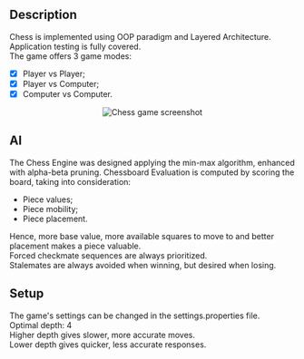 ## Description
Chess is implemented using OOP paradigm and Layered Architecture.\
Application testing is fully covered.\
The game offers 3 game modes:
- [x] Player vs Player;
- [x] Player vs Computer;
- [x] Computer vs Computer.

<p align="center">
  <img src="https://user-images.githubusercontent.com/74305289/105626338-a9358000-5e37-11eb-8e1e-5ba88ec2206c.png" alt="Chess game screenshot"/>
</p>

## AI
The Chess Engine was designed applying the min-max algorithm, enhanced with alpha-beta pruning.
Chessboard Evaluation is computed by scoring the board, taking into consideration:
- Piece values;
- Piece mobility;
- Piece placement.

Hence, more base value, more available squares to move to and better placement makes a piece valuable.\
Forced checkmate sequences are always prioritized.\
Stalemates are always avoided when winning, but desired when losing. 

## Setup
The game's settings can be changed in the settings.properties file.\
Optimal depth: 4\
Higher depth gives slower, more accurate moves.\
Lower depth gives quicker, less accurate responses.

